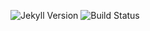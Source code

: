 ![Jekyll Version](https://img.shields.io/badge/Jekyll-3.1.6-red.svg)
![Build Status](https://gitlab.com/hwesselmann/hwesselmann.gitlab.io/badges/master/build.svg)
